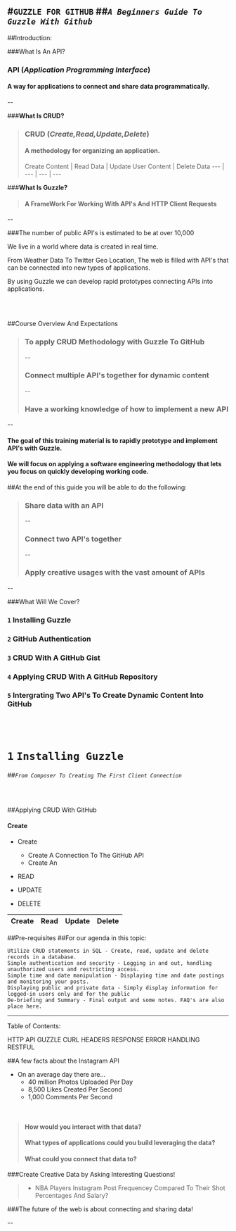 #`GUZZLE FOR GITHUB`
##*`A Beginners Guide To Guzzle With Github`*
---

##Introduction:

###What Is An API?
> 
### API (*Application Programming Interface*)
#### A way for applications to connect and share data programmatically.
--

###**What Is CRUD?**
> ### CRUD (*Create,Read,Update,Delete*)
> #### A methodology for organizing an application. 
> Create Content | Read Data | Update User Content | Delete Data
--- | --- | --- | ---


###**What Is Guzzle?**
> #### A FrameWork For Working With API's And HTTP Client Requests
--

###The number of public API's is estimated to be at over 10,000

We live in a world where data is created in real time.

From Weather Data To Twitter Geo Location,
The web is filled with API's that can be connected into new types of applications.

By using Guzzle we can develop rapid prototypes connecting APIs into applications.

</br>
</br>

##Course Overview And Expectations
> ### To apply CRUD Methodology with Guzzle To GitHub
> --
> ### Connect multiple API's together for dynamic content
> --
> ### Have a working knowledge of how to implement a new API
--

#### The goal of this training material is to rapidly prototype and implement API's with Guzzle.

#### We will focus on applying a software engineering methodology that lets you focus on quickly developing working code.

##At the end of this guide you will be able to do the following:
> ### Share data with an API
> --
> ### Connect two API's together
> --
> ### Apply creative usages with the vast amount of APIs
--

###What Will We Cover?

### `1` Installing Guzzle
 
### `2` GitHub Authentication

### `3` CRUD With A GitHub Gist

### `4` Applying CRUD With A GitHub Repository

### `5` Intergrating Two API's To Create Dynamic Content Into GitHub 

</br>
</br>

# `1`  `Installing Guzzle`
##*`From Composer To Creating The First Client Connection`*





















</br>
</br>






##Applying CRUD With GitHub

#### Create
- Create
	* Create A Connection To The GitHub API
	* Create An 


- READ
- UPDATE
- DELETE

Create | Read | Update | Delete
--- | --- | --- | ---



##Pre-requisites
##For our agenda in this topic:

    Utilize CRUD statements in SQL - Create, read, update and delete records in a database.
    Simple authentication and security - Logging in and out, handling unauthorized users and restricting access.
    Simple time and date manipulation - Displaying time and date postings and monitoring your posts.
    Displaying public and private data - Simply display information for logged-in users only and for the public
    De-briefing and Summary - Final output and some notes. FAQ's are also place here.






---











Table of Contents:

HTTP
API
GUZZLE
CURL
HEADERS
RESPONSE
ERROR HANDLING
RESTFUL



##A few facts about the Instagram API 
* On an average day there are...
	* 40 million Photos Uploaded Per Day
	* 8,500 Likes Created Per Second
	* 1,000 Comments Per Second
</br>

> #### How would you interact with that data?
> #### What types of applications could you build leveraging the data?
> #### What could you connect that data to?

###Create Creative Data by Asking Interesting Questions! 
> * NBA Players Instagram Post Frequencey Compared To Their Shot Percentages And Salary?

###The future of the web is about connecting and sharing data!


--
</br>


